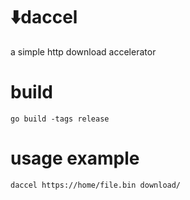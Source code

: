 # ⬇️daccel
a simple http download accelerator

# build
```go build -tags release```

# usage example
```daccel https://home/file.bin download/```


